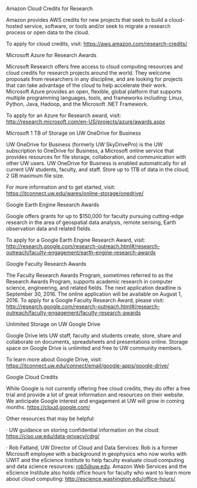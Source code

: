 Amazon Cloud Credits for Research

Amazon provides AWS credits for new projects that seek to build a cloud-hosted service, software, or tools and/or seek to migrate a research process or open data to the cloud.

To apply for cloud credits, visit: https://aws.amazon.com/research-credits/

 

Microsoft Azure for Research Awards

Microsoft Research offers free access to cloud computing resources and cloud credits for research projects around the world. They welcome proposals from researchers in any discipline, and are looking for projects that can take advantage of the cloud to help accelerate their work. Microsoft Azure provides an open, flexible, global platform that supports multiple programming languages, tools, and frameworks including: Linux, Python, Java, Hadoop, and the Microsoft .NET Framework.

To apply for an Azure for Research award, visit:  http://research.microsoft.com/en-US/projects/azure/awards.aspx

 

Microsoft 1 TB of Storage on UW OneDrive for Business

UW OneDrive for Business (formerly UW SkyDrivePro) is the UW subscription to OneDrive for Business, a Microsoft online service that provides resources for file storage, collaboration, and communication with other UW users. UW OneDrive for Business is enabled automatically for all current UW students, faculty, and staff. Store up to 1TB of data in the cloud; 2 GB maximum file size.

For more information and to get started, visit:  https://itconnect.uw.edu/wares/online-storage/onedrive/

 

Google Earth Engine Research Awards

Google offers grants for up to $150,000 for faculty pursuing cutting-edge research in the area of geospatial data analysis, remote sensing, Earth observation data and related fields.

To apply for a Google Earth Engine Research Award, visit: http://research.google.com/research-outreach.html#/research-outreach/faculty-engagement/earth-engine-research-awards

 

Google Faculty Research Awards

The Faculty Research Awards Program, sometimes referred to as the Research Awards Program, supports academic research in computer science, engineering, and related fields. The next application deadline is September 30, 2016. The online application will be available on August 1, 2016. To apply for a Google Faculty Research Award, please visit: http://research.google.com/research-outreach.html#/research-outreach/faculty-engagement/faculty-research-awards

 

Unlimited Storage on UW Google Drive

Google Drive lets UW staff, faculty and students create, store, share and collaborate on documents, spreadsheets and presentations online. Storage space on Google Drive is unlimited and free to UW community members.

To learn more about Google Drive, visit: https://itconnect.uw.edu/connect/email/google-apps/google-drive/

 

Google Cloud Credits

While Google is not currently offering free cloud credits, they do offer a free trial and provide a lot of great information and resources on their website. We anticipate Google interest and engagement at UW will grow in coming months. https://cloud.google.com/

 

Other resources that may be helpful:

·         UW guidance on storing confidential information on the cloud: https://ciso.uw.edu/data-privacy/cdrg/

·         Rob Fatland, UW Director of Cloud and Data Services: Rob is a former Microsoft employee with a background in geophysics who now works with UWIT and the eScience Institute to help faculty evaluate cloud computing and data science resources: rob5@uw.edu. Amazon Web Services and the eScience Institute also holds office hours for faculty who want to learn more about cloud computing: http://escience.washington.edu/office-hours/.


